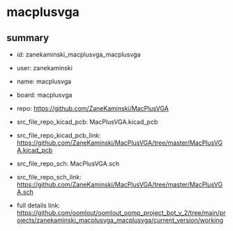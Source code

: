 # macplusvga
 
## summary 
* id: zanekaminski_macplusvga_macplusvga
* user: zanekaminski
* name: macplusvga
* board: macplusvga
* repo: https://github.com/ZaneKaminski/MacPlusVGA
* src_file_repo_kicad_pcb: MacPlusVGA.kicad_pcb
* src_file_repo_kicad_pcb_link: https://github.com/ZaneKaminski/MacPlusVGA/tree/master/MacPlusVGA.kicad_pcb


* src_file_repo_sch: MacPlusVGA.sch
* src_file_repo_sch_link: https://github.com/ZaneKaminski/MacPlusVGA/tree/master/MacPlusVGA.sch
* full details link: https://github.com/oomlout/oomlout_oomp_project_bot_v_2/tree/main/projects/zanekaminski_macplusvga_macplusvga/current_version/working  







